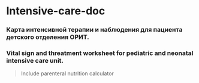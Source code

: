 # Intensive-care-doc

### Карта интенсивной терапии и наблюдения для пациента детского отделения ОРИТ.
### Vital sign and threatment worksheet for pediatric and neonatal intensive care unit.
> Include parenteral nutrition calculator
